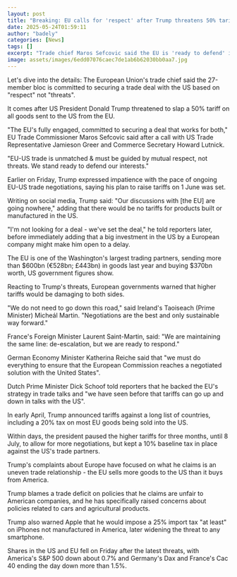 ```yaml
---
layout: post
title: "Breaking: EU calls for 'respect' after Trump threatens 50% tariffs"
date: 2025-05-24T01:59:11
author: "badely"
categories: [News]
tags: []
excerpt: "Trade chief Maros Sefcovic said the EU is 'ready to defend' its interests after Trump threatened 50% tariffs on the bloc."
image: assets/images/6edd07076caec7de1ab6b62030bb0aa7.jpg
---
```


Let's dive into the details: The European Union's trade chief said the 27-member bloc is committed to securing a trade deal with the US based on "respect" not "threats".

It comes after US President Donald Trump threatened to slap a 50% tariff on all goods sent to the US from the EU.

"The EU's fully engaged, committed to securing a deal that works for both," EU Trade Commissioner Maros Sefcovic said after a call with US Trade Representative Jamieson Greer and Commerce Secretary Howard Lutnick.

"EU-US trade is unmatched & must be guided by mutual respect, not threats. We stand ready to defend our interests."

Earlier on Friday, Trump expressed impatience with the pace of ongoing EU-US trade negotiations, saying his plan to raise tariffs on 1 June was set.

Writing on social media, Trump said: "Our discussions with [the EU] are going nowhere," adding that there would be no tariffs for products built or manufactured in the US.

"I'm not looking for a deal - we've set the deal," he told reporters later, before immediately adding that a big investment in the US by a European company might make him open to a delay.

The EU is one of the Washington's largest trading partners, sending more than $600bn (€528bn; £443bn) in goods last year and buying $370bn worth, US government figures show.

Reacting to Trump's threats, European governments warned that higher tariffs would be damaging to both sides.

"We do not need to go down this road," said Ireland's Taoiseach (Prime Minister) Micheál Martin. "Negotiations are the best and only sustainable way forward."

France's Foreign Minister Laurent Saint-Martin, said: "We are maintaining the same line: de-escalation, but we are ready to respond."

German Economy Minister Katherina Reiche said that "we must do everything to ensure that the European Commission reaches a negotiated solution with the United States".

Dutch Prime Minister Dick Schoof told reporters that he backed the EU's strategy in trade talks and "we have seen before that tariffs can go up and down in talks with the US".

In early April, Trump announced tariffs against a long list of countries, including a 20% tax on most EU goods being sold into the US.

Within days, the president paused the higher tariffs for three months, until 8 July, to allow for more negotiations, but kept a 10% baseline tax in place against the US's trade partners.

Trump's complaints about Europe have focused on what he claims is an uneven trade relationship - the EU sells more goods to the US than it buys from America.

Trump blames a trade deficit on policies that he claims are unfair to American companies, and he has specifically raised concerns about policies related to cars and agricultural products.

Trump also warned Apple that he would impose a 25% import tax "at least" on iPhones not manufactured in America, later widening the threat to any smartphone.

Shares in the US and EU fell on Friday after the latest threats, with America's S&P 500 down about 0.7% and Germany's Dax and France's Cac 40 ending the day down more than 1.5%.

